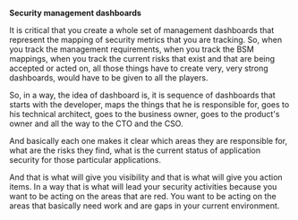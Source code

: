 **Security management dashboards**

It is critical that you create a whole set of management dashboards that represent the mapping of security metrics that you are tracking. So, when you track the management requirements, when you track the BSM mappings, when you track the current risks that exist and that are being accepted or acted on, all those things have to create very, very strong dashboards, would have to be given to all the players.

So, in a way, the idea of dashboard is, it is sequence of dashboards that starts with the developer, maps the things that he is responsible for, goes to his technical architect, goes to the business owner, goes to the product's owner and all the way to the CTO and the CSO.

And basically each one makes it clear which areas they are responsible for, what are the risks they find, what is the current status of application security for those particular applications.

And that is what will give you visibility and that is what will give you action items. In a way that is what will lead your security activities because you want to be acting on the areas that are red. You want to be acting on the areas that basically need work and are gaps in your current environment.